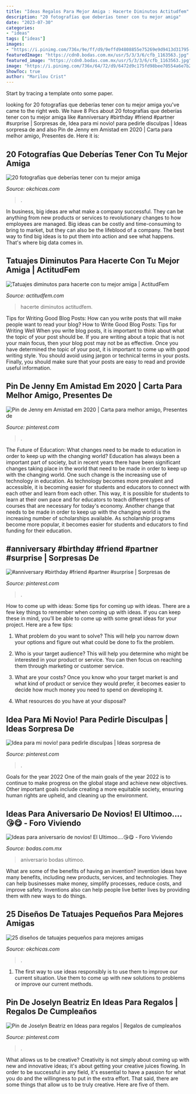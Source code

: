 ```yaml
---
title: "Ideas Regalos Para Mejor Amiga : Hacerte Diminutos Actitudfem"
description: "20 fotografías que deberías tener con tu mejor amiga"
date: "2023-07-30"
categories:
- "ideas"
tags: ["ideas"]
images:
- "https://i.pinimg.com/736x/9e/ff/d9/9effd94808855e75269e9d9413d31795--birthday-gifts-birthday-ideas.jpg"
featuredImage: "https://cdn0.bodas.com.mx/usr/5/3/3/6/cfb_1163563.jpg"
featured_image: "https://cdn0.bodas.com.mx/usr/5/3/3/6/cfb_1163563.jpg"
image: "https://i.pinimg.com/736x/64/72/d9/6472d9c175fd98bee70554a6e7b28275.jpg"
ShowToc: true
author: "Marilou Crist"
---
```



Start by tracing a template onto some paper.

	

		
looking for 20 fotografías que deberías tener con tu mejor amiga you've came to the right web. We have 8 Pics about 20 fotografías que deberías tener con tu mejor amiga like #anniversary #birthday #friend #partner #surprise | Sorpresas de, Idea para mi novio! para pedirle disculpas | Ideas sorpresa de and also Pin de Jenny em Amistad em 2020 | Carta para melhor amigo, Presentes de. Here it is:
		
    
## 20 Fotografías Que Deberías Tener Con Tu Mejor Amiga

<img loading=lazy src="http://www.okchicas.com/wp-content/uploads/2016/01/23-fotos-que-debes-hacer-con-tu-mejor-amiga-15.jpg" onerror="this.onerror=null;this.src='https://tse3.mm.bing.net/th?id=OIP.HBA1dnIiC9k8IlJthWkyOAHaJ4&amp;pid=15.1';" alt="20 fotografías que deberías tener con tu mejor amiga">

_Source: okchicas.com_

>. 

	

In business, big ideas are what make a company successful. They can be anything from new products or services to revolutionary changes to how employees are managed. Big ideas can be costly and time-consuming to bring to market, but they can also be the lifeblood of a company. The best way to find big ideas is to put them into action and see what happens. That's where big data comes in.

    
## Tatuajes Diminutos Para Hacerte Con Tu Mejor Amiga | ActitudFem

<img loading=lazy src="https://cdn2.actitudfem.com/media/files/tatuajes-mejores-amigas-red.jpg" onerror="this.onerror=null;this.src='https://tse4.mm.bing.net/th?id=OIP.HcFKGp1ykTVaC18N1YKpJAHaEc&amp;pid=15.1';" alt="Tatuajes diminutos para hacerte con tu mejor amiga | ActitudFem">

_Source: actitudfem.com_

>hacerte diminutos actitudfem. 

	

Tips for Writing Good Blog Posts: How can you write posts that will make people want to read your blog?
How to Write Good Blog Posts: Tips for Writing Well
When you write blog posts, it is important to think about what the topic of your post should be.  If you are writing about a topic that is not your main focus, then your blog post may not be as effective.  Once you have determined the topic of your post, it is important to come up with good writing style.  You should avoid using jargon or technical terms in your posts.  Finally, you should make sure that your posts are easy to read and provide useful information.

    
## Pin De Jenny Em Amistad Em 2020 | Carta Para Melhor Amigo, Presentes De

<img loading=lazy src="https://i.pinimg.com/736x/6b/b3/30/6bb330df8da7357bc2cbd307bdd2dbf2.jpg" onerror="this.onerror=null;this.src='https://tse4.mm.bing.net/th?id=OIP.R6AV9SLQEMhREg0DNTeg2QHaJ3&amp;pid=15.1';" alt="Pin de Jenny em Amistad em 2020 | Carta para melhor amigo, Presentes de">

_Source: pinterest.com_

>. 

	

The Future of Education: What changes need to be made to education in order to keep up with the changing world?
Education has always been a important part of society, but in recent years there have been significant changes taking place in the world that need to be made in order to keep up with the changing world. One such change is the increasing use of technology in education. As technology becomes more prevalent and accessible, it is becoming easier for students and educators to connect with each other and learn from each other. This way, it is possible for students to learn at their own pace and for educators to teach different types of courses that are necessary for today's economy. Another change that needs to be made in order to keep up with the changing world is the increasing number of scholarships available. As scholarship programs become more popular, it becomes easier for students and educators to find funding for their education.

    
## #anniversary #birthday #friend #partner #surprise | Sorpresas De

<img loading=lazy src="https://i.pinimg.com/736x/64/72/d9/6472d9c175fd98bee70554a6e7b28275.jpg" onerror="this.onerror=null;this.src='https://tse4.mm.bing.net/th?id=OIP.-R4bWE8eCD2WiKY0FIzYewHaNl&amp;pid=15.1';" alt="#anniversary #birthday #friend #partner #surprise | Sorpresas de">

_Source: pinterest.com_

>. 

	

How to come up with ideas: Some tips for coming up with ideas.
There are a few key things to remember when coming up with ideas. If you can keep these in mind, you’ll be able to come up with some great ideas for your project. Here are a few tips:
1. What problem do you want to solve? This will help you narrow down your options and figure out what could be done to fix the problem.

2. Who is your target audience? This will help you determine who might be interested in your product or service. You can then focus on reaching them through marketing or customer service.

3. What are your costs? Once you know who your target market is and what kind of product or service they would prefer, it becomes easier to decide how much money you need to spend on developing it.

4. What resources do you have at your disposal?

    
## Idea Para Mi Novio! Para Pedirle Disculpas | Ideas Sorpresa De

<img loading=lazy src="https://i.pinimg.com/736x/9e/ff/d9/9effd94808855e75269e9d9413d31795--birthday-gifts-birthday-ideas.jpg" onerror="this.onerror=null;this.src='https://tse4.mm.bing.net/th?id=OIP.s9hijCQ5xSGgBjDgLz8GqwHaLH&amp;pid=15.1';" alt="Idea para mi novio! para pedirle disculpas | Ideas sorpresa de">

_Source: pinterest.com_

>. 

	

Goals for the year 2022
One of the main goals of the year 2022 is to continue to make progress on the global stage and achieve new objectives. Other important goals include creating a more equitable society, ensuring human rights are upheld, and cleaning up the environment.

    
## Ideas Para Aniversario De Novios! El Ultimoo....😘😋 - Foro Viviendo

<img loading=lazy src="https://cdn0.bodas.com.mx/usr/5/3/3/6/cfb_1163563.jpg" onerror="this.onerror=null;this.src='https://tse2.mm.bing.net/th?id=OIP.S2aX4hqMw05u3gZi99yIogHaJ4&amp;pid=15.1';" alt="Ideas para aniversario de novios! El Ultimoo....😘😋 - Foro Viviendo">

_Source: bodas.com.mx_

>aniversario bodas ultimoo. 

	

What are some of the benefits of having an invention?
invention ideas have many benefits, including new products, services, and technologies. They can help businesses make money, simplify processes, reduce costs, and improve safety. Inventions also can help people live better lives by providing them with new ways to do things.

    
## 25 Diseños De Tatuajes Pequeños Para Mejores Amigas

<img loading=lazy src="https://www.okchicas.com/wp-content/uploads/2016/01/33-tatuajes-sólo-para-mejores-amigas-10.jpg" onerror="this.onerror=null;this.src='https://tse4.mm.bing.net/th?id=OIP.4O5zc2uGSQSa0TpYs5QQCQAAAA&amp;pid=15.1';" alt="25 diseños de tatuajes pequeños para mejores amigas">

_Source: okchicas.com_

>. 

	

1. The first way to use ideas responsibly is to use them to improve our current situation. Use them to come up with new solutions to problems or improve our current methods. 

    
## Pin De Joselyn Beatriz En Ideas Para Regalos | Regalos De Cumpleaños

<img loading=lazy src="https://i.pinimg.com/736x/bf/00/55/bf005535bf0c403ae6f8bab837c31044.jpg" onerror="this.onerror=null;this.src='https://tse2.mm.bing.net/th?id=OIP._e5uvh2zMGwsDu_cpLxWWAHaNK&amp;pid=15.1';" alt="Pin de Joselyn Beatriz en Ideas para regalos | Regalos de cumpleaños">

_Source: pinterest.com_

>. 

	

What allows us to be creative?
Creativity is not simply about coming up with new and innovative ideas; it's about getting your creative juices flowing. In order to be successful in any field, it's essential to have a passion for what you do and the willingness to put in the extra effort. That said, there are some things that allow us to be truly creative. Here are five of them.

